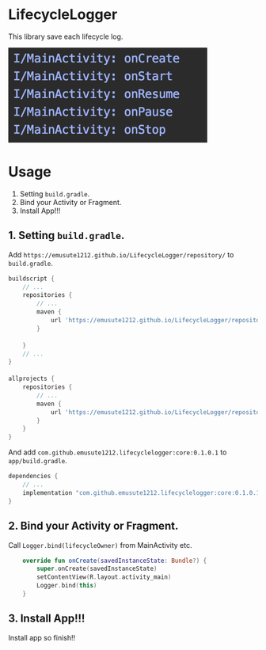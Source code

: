 # LifecycleLogger

This library save each lifecycle log.

![](images/log_sample.png)

# Usage

1. Setting `build.gradle`.
2. Bind your Activity or Fragment.
3. Install App!!!

## 1. Setting `build.gradle`.

Add `https://emusute1212.github.io/LifecycleLogger/repository/` to `build.gradle`.


```build.gradle
buildscript {
    // ...
    repositories {
        // ...
        maven {
            url 'https://emusute1212.github.io/LifecycleLogger/repository/'
        }
        
    }
    // ...
}

allprojects {
    repositories {
        // ...
        maven {
            url 'https://emusute1212.github.io/LifecycleLogger/repository/'
        }
    }
}

```

And add `com.github.emusute1212.lifecyclelogger:core:0.1.0.1` to `app/build.gradle`.

```app/build.gradle
dependencies {
    // ...
    implementation "com.github.emusute1212.lifecyclelogger:core:0.1.0.1"
}
```

## 2. Bind your Activity or Fragment.

Call `Logger.bind(lifecycleOwner)` from MainActivity etc.

```MainActivity.kt
    override fun onCreate(savedInstanceState: Bundle?) {
        super.onCreate(savedInstanceState)
        setContentView(R.layout.activity_main)
        Logger.bind(this)
    }
```

## 3. Install App!!!

Install app so finish!!